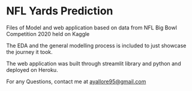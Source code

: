 # NFL Yards Prediction
Files of Model and web application based on data from NFL Big Bowl Competition 2020 held on Kaggle

The EDA and the general modelling process is included to just showcase the journey it took.

The web application was built through streamlit library and python and deployed on Heroku. 

For any Questions, contact me at ayallore95@gmail.com
